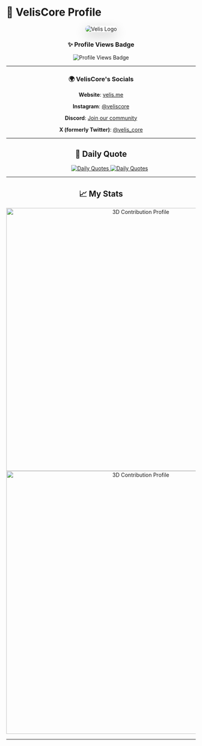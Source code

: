 # 🎨 VelisCore Profile

<div align="center">
  <img src="https://github.com/user-attachments/assets/3db5b6e5-985c-4e44-a8b2-b9ee028b59db" alt="Velis Logo" style="max-width: 50%; border-radius: 15px; box-shadow: 0 10px 30px rgba(0,0,0,0.2);"/>

  ### ✨ Profile Views Badge
  
  ![Profile Views Badge](https://komarev.com/ghpvc/?username=madushadhanushka&color=brightgreen)
  
  ---
  
  ### 🌍 VelisCore's Socials
  
    
   **Website**: [velis.me](https://velis.me)  
    
   **Instagram**: [@veliscore](https://www.instagram.com/veliscore/)  
    
   **Discord**: [Join our community](https://discord.gg/mrgg7vuF48) 
    
   **X (formerly Twitter)**: [@velis_core](https://x.com/velis_core)
   
  </p>
  
  ---
  
  ## 💬 Daily Quote
  
  <div align="center">
    &emsp;&emsp;&emsp;
    <a href="https://github.com/cheehwatang/github-readme-daily-quotes#gh-dark-mode-only"> 
      <img src="https://readme-daily-quotes.vercel.app/api?font=trebuchet_ms#gh-dark-mode-only" alt="Daily Quotes">
    </a>
    <a href="https://github.com/cheehwatang/github-readme-daily-quotes#gh-light-mode-only"> 
      <img src="https://readme-daily-quotes.vercel.app/api?font=trebuchet_ms&theme=vue#gh-light-mode-only" alt="Daily Quotes">
    </a>
  </div>
  
  ---
  
  ## 📈 My Stats
  
  <div align="center">
    <img src="./profile-3d-contrib/profile-night-view.svg#gh-dark-mode-only" width="700" alt="3D Contribution Profile">
    <img src="./profile-3d-contrib/profile-green-animate.svg#gh-light-mode-only" width="700" alt="3D Contribution Profile">
  </div>
  
  ---

</div>
